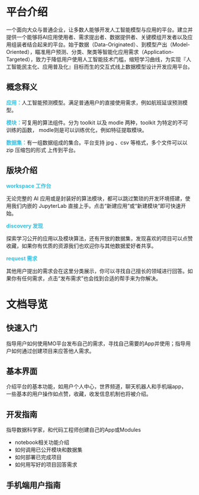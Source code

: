 # 平台介绍

一个面向大众与普通企业，让多数人能够开发人工智能模型与应用的平台。建立并提供一个能够将AI应用使用者、需求提出者、数据提供者、关键模组开发者以及应用组装者结合起来的平台。始于数据（Data-Originated）、到模型产出（Model-Oriented），瞄准用户预测、分类、聚类等智能化应用需求（Application-Targeted），致力于降低用户使用人工智能技术门槛，缩短学习曲线，为实现『人工智能民主化、应用普及化』目标而生的交互式线上数据模型设计开发应用平台。 

## 概念释义

<font color=#34BFE2>**应用：**</font>人工智能预测模型。满足普通用户的直接使用需求，例如航班延误预测模型。

<font color=#34BFE2>**模块：**</font>可复用的算法组件。分为 toolkit 以及 modle 两种，toolkit 为特定的不可训练的函数， modle则是可以训练优化，例如特征提取模块。

<font color=#34BFE2>**数据集：**</font>有一组数据组成的集合。平台支持 jpg 、csv 等格式，多个文件可以以 zip 压缩包的形式
上传到平台。

## 版块介绍

<font color=#34BFE2>**workspace 工作台**</font>

无论完整的 AI 应用或是封装好的算法模块，都可以跳过繁琐的开发环境搭建，使用我们内嵌的 JupyterLab 直接上手。点击“新建应用”或“新建模块”即可快速开始。

<font color=#34BFE2>**discovery 发现**</font>

探索学习公开的应用以及模块算法，还有开放的数据集，发现喜欢的项目可以点赞收藏，如果你有优质的资源我们也欢迎你与其他数据爱好者共享。

<font color=#34BFE2>**request 需求**</font>

其他用户提出的需求会在这里分类展示，你可以寻找自己擅长的领域进行回答。如果你有任何需求，点击“发布需求”也会找到合适的帮手来为你解决。


# 文档导览

## 快速入门
指导用户如何使用MO平台发布自己的需求，寻找自己需要的App并使用；指导用户如何通过创建项目来应答他人需求。

## 基本界面
介绍平台的基本功能，如用户个人中心，世界频道，聊天机器人和手机端app， 一些基本的用户操作如点赞，收藏，收发信息机制也将被介绍。

## 开发指南
指导数据科学家，和代码工程师创建自己的App或Modules

- notebook相关功能介绍
- 如何调用已公开模块和数据集
- 如何部署已完成项目
- 如何用写好的项目回答需求

## 手机端用户指南
<!--


-->

